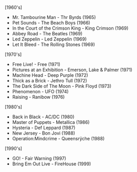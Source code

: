 [1960's]
- Mr. Tambourine Man - Thr Byrds (1965)
- Pet Sounds - The Beach Boys (1966)
- In the Court of the Crimson King - King Crimson (1969)
- Abbey Road - The Beatles (1969)
- Led Zeppelin - Led Zeppelin (1969)
- Let It Bleed - The Rolling Stones (1969)

[1970's]
- Free Live! - Free (1971)
- Pictures at an Exhibition - Emerson, Lake & Palmer (1971)
- Machine Head - Deep Purple (1972)
- Thick as a Brick - Jethro Tull (1972)
- The Dark Side of The Moon - Pink Floyd (1973)
- Phenomenon - UFO (1974)
- Raising - Ranibow (1976)

[1980's]
- Back in Black - AC/DC (1980)
- Master of Puppets - Metallica (1986)
- Hysteria - Def Leppard (1987)
- New Jersey - Bon Jovi (1988)
- Operation:Mindcrime - Queensrÿche (1988)

[1990's]
- GO! - Fair Warning (1997)
- Bring Em Out Live - FireHouse (1999)
